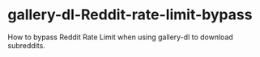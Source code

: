# gallery-dl-Reddit-rate-limit-bypass
How to bypass Reddit Rate Limit when using gallery-dl to download subreddits.

